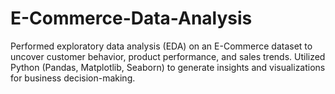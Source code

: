 # E-Commerce-Data-Analysis
Performed exploratory data analysis (EDA) on an E-Commerce dataset to uncover customer behavior, product performance, and sales trends. Utilized Python (Pandas, Matplotlib, Seaborn) to generate insights and visualizations for business decision-making.
